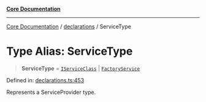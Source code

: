 [**Core Documentation**](../../README.md)

***

[Core Documentation](../../README.md) / [declarations](../README.md) / ServiceType

# Type Alias: ServiceType

> **ServiceType** = [`IServiceClass`](IServiceClass.md) \| [`FactoryService`](FactoryService.md)

Defined in: [declarations.ts:453](https://github.com/stonemjs/core/blob/65c9e07f9d264b07f6e4091fcc29046b5ca8ea45/src/declarations.ts#L453)

Represents a ServiceProvider type.
